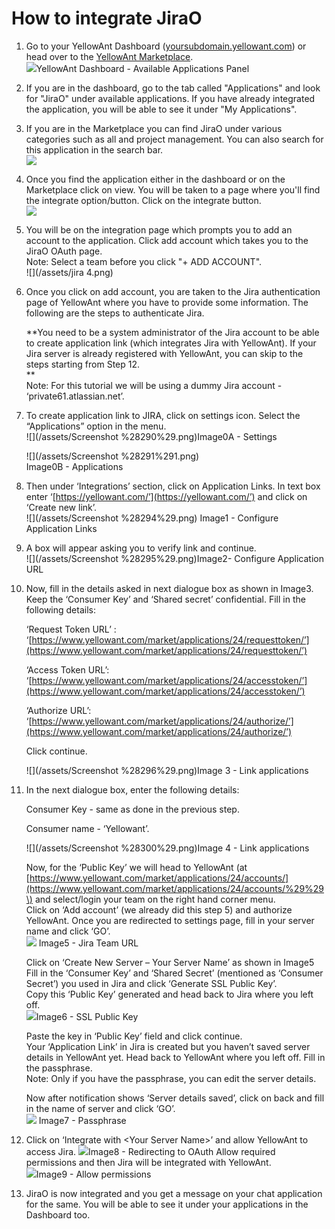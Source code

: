 # **How to integrate JiraO**

1. Go to your YellowAnt Dashboard \([yoursubdomain.yellowant.com](/yoursubdomain.yellowant.com)\) or head over to the [YellowAnt Marketplace](https://www.yellowant.com/marketplace).  
   ![](/assets/InstaDash.jpg)YellowAnt Dashboard - Available Applications Panel

2. If you are in the dashboard, go to the tab called "Applications" and look for "JiraO" under available applications. If you have already integrated the application, you will be able to see it under "My Applications".

3. If you are in the Marketplace you can find JiraO under various categories such as all and project management. You can also search for this application in the search bar.  
   ![](/assets/jira.png)

4. Once you find the application either in the dashboard or on the Marketplace click on view. You will be taken to a page where you'll find the integrate option/button. Click on the integrate button.  
   ![](/assets/jirao1.png)

5. You will be on the integration page which prompts you to add an account to the application. Click add account which takes you to the JiraO OAuth page.  
   Note: Select a team before you click "+ ADD ACCOUNT".  
   ![](/assets/jira 4.png)

6. Once you click on add account, you are taken to the Jira authentication page of YellowAnt where you have to provide some information. The following are the steps to authenticate Jira.

   **You need to be a system administrator of the Jira account to be able to create application link \(which integrates Jira with YellowAnt\). If your Jira server is already registered with YellowAnt, you can skip to the steps starting from Step 12.                       
   **  
   Note: For this tutorial we will be using a dummy Jira account - ‘private61.atlassian.net’.

7. To create application link to JIRA, click on settings icon. Select the “Applications” option in the menu.  
   ![](/assets/Screenshot %28290%29.png)Image0A - Settings

   ![](/assets/Screenshot %28291%291.png)  
   Image0B - Applications

8. Then under ‘Integrations’ section, click on Application Links. In text box enter ‘[https://yellowant.com/’](https://yellowant.com/’) and click on ‘Create new link’.  
   ![](/assets/Screenshot %28294%29.png) Image1 - Configure Application Links

9. A box will appear asking you to verify link and continue.  
    ![](/assets/Screenshot %28295%29.png)Image2- Configure Application URL

10. Now, fill in the details asked in next dialogue box as shown in Image3. Keep the ‘Consumer Key’ and ‘Shared secret’ confidential. Fill in the following details:

    ‘Request Token URL’ :  ‘[https://www.yellowant.com/market/applications/24/requesttoken/’](https://www.yellowant.com/market/applications/24/requesttoken/’)

    ‘Access Token URL’: ‘[https://www.yellowant.com/market/applications/24/accesstoken/’](https://www.yellowant.com/market/applications/24/accesstoken/’)

    ‘Authorize URL’: ‘[https://www.yellowant.com/market/applications/24/authorize/’](https://www.yellowant.com/market/applications/24/authorize/’)

    Click continue.

    ![](/assets/Screenshot %28296%29.png)Image 3 - Link applications

11. In the next dialogue box, enter the following details:

    Consumer Key - same as done in the previous step.

    Consumer name - ‘Yellowant’.

    ![](/assets/Screenshot %28300%29.png)Image 4 - Link applications

    Now, for the ‘Public Key’ we will head to YellowAnt \(at [https://www.yellowant.com/market/applications/24/accounts/](https://www.yellowant.com/market/applications/24/accounts/%29%29\) and select/login your team on the right hand corner menu.  
    Click on ‘Add account’ \(we already did this step 5\) and authorize YellowAnt. Once you are redirected to settings page, fill in your server name and click ‘GO’.  
     ![](/assets/6.png)   Image5 - Jira Team URL

    Click on ‘Create New Server – Your Server Name’ as shown in Image5  
    Fill in the ‘Consumer Key’ and ‘Shared Secret’ \(mentioned as ‘Consumer Secret’\) you used in Jira and click ‘Generate SSL Public Key’.  
    Copy this ‘Public Key’ generated and head back to Jira where you left off.  
     ![](/assets/7.png)Image6 - SSL Public Key

    Paste the key in ‘Public Key’ field and click continue.  
    Your ‘Application Link’ in Jira is created but you haven’t saved server details in YellowAnt yet. Head back to YellowAnt where you left off. Fill in the passphrase.  
    Note: Only if you have the passphrase, you can edit the server details.

    Now after notification shows ‘Server details saved’, click on back and fill in the name of server and click ‘GO’.  
     ![](/assets/8.png)   Image7 - Passphrase

12. Click on ‘Integrate with &lt;Your Server Name&gt;’ and allow YellowAnt to access Jira. ![](/assets/9.png)Image8 - Redirecting to OAuth Allow required permissions and then Jira will be integrated with YellowAnt.  
    ![](/assets/10.png)Image9 - Allow permissions

13. JiraO is now integrated and you get a message on your chat application for the same. You will be able to see it under your applications in the Dashboard too.



